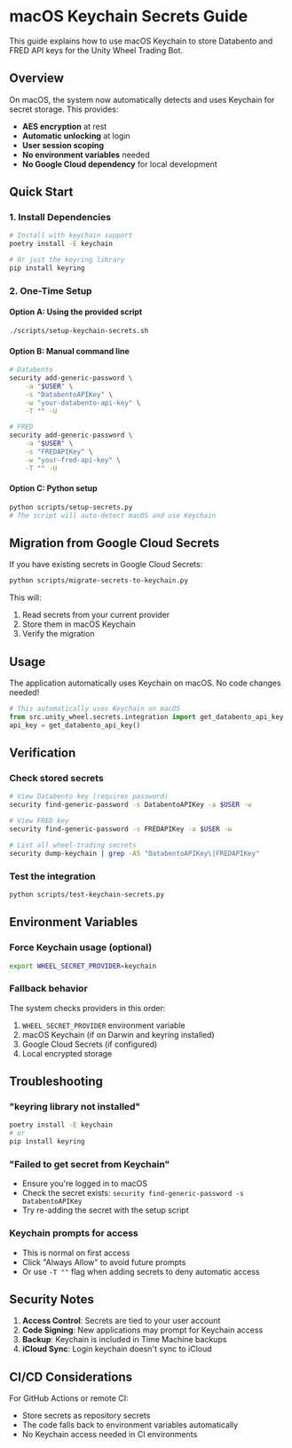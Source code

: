 # macOS Keychain Secrets Guide

This guide explains how to use macOS Keychain to store Databento and FRED API keys for the Unity Wheel Trading Bot.

## Overview

On macOS, the system now automatically detects and uses Keychain for secret storage. This provides:

- **AES encryption** at rest
- **Automatic unlocking** at login
- **User session scoping**
- **No environment variables** needed
- **No Google Cloud dependency** for local development

## Quick Start

### 1. Install Dependencies

```bash
# Install with keychain support
poetry install -E keychain

# Or just the keyring library
pip install keyring
```

### 2. One-Time Setup

#### Option A: Using the provided script
```bash
./scripts/setup-keychain-secrets.sh
```

#### Option B: Manual command line
```bash
# Databento
security add-generic-password \
    -a "$USER" \
    -s "DatabentoAPIKey" \
    -w "your-databento-api-key" \
    -T "" -U

# FRED
security add-generic-password \
    -a "$USER" \
    -s "FREDAPIKey" \
    -w "your-fred-api-key" \
    -T "" -U
```

#### Option C: Python setup
```bash
python scripts/setup-secrets.py
# The script will auto-detect macOS and use Keychain
```

## Migration from Google Cloud Secrets

If you have existing secrets in Google Cloud Secrets:

```bash
python scripts/migrate-secrets-to-keychain.py
```

This will:
1. Read secrets from your current provider
2. Store them in macOS Keychain
3. Verify the migration

## Usage

The application automatically uses Keychain on macOS. No code changes needed!

```python
# This automatically uses Keychain on macOS
from src.unity_wheel.secrets.integration import get_databento_api_key
api_key = get_databento_api_key()
```

## Verification

### Check stored secrets
```bash
# View Databento key (requires password)
security find-generic-password -s DatabentoAPIKey -a $USER -w

# View FRED key
security find-generic-password -s FREDAPIKey -a $USER -w

# List all wheel-trading secrets
security dump-keychain | grep -A5 "DatabentoAPIKey\|FREDAPIKey"
```

### Test the integration
```bash
python scripts/test-keychain-secrets.py
```

## Environment Variables

### Force Keychain usage (optional)
```bash
export WHEEL_SECRET_PROVIDER=keychain
```

### Fallback behavior
The system checks providers in this order:
1. `WHEEL_SECRET_PROVIDER` environment variable
2. macOS Keychain (if on Darwin and keyring installed)
3. Google Cloud Secrets (if configured)
4. Local encrypted storage

## Troubleshooting

### "keyring library not installed"
```bash
poetry install -E keychain
# or
pip install keyring
```

### "Failed to get secret from Keychain"
- Ensure you're logged in to macOS
- Check the secret exists: `security find-generic-password -s DatabentoAPIKey`
- Try re-adding the secret with the setup script

### Keychain prompts for access
- This is normal on first access
- Click "Always Allow" to avoid future prompts
- Or use `-T ""` flag when adding secrets to deny automatic access

## Security Notes

1. **Access Control**: Secrets are tied to your user account
2. **Code Signing**: New applications may prompt for Keychain access
3. **Backup**: Keychain is included in Time Machine backups
4. **iCloud Sync**: Login keychain doesn't sync to iCloud

## CI/CD Considerations

For GitHub Actions or remote CI:
- Store secrets as repository secrets
- The code falls back to environment variables automatically
- No Keychain access needed in CI environments